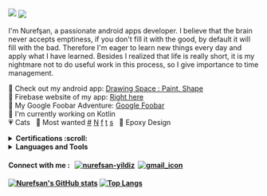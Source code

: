 ### <img src="https://user-images.githubusercontent.com/18148716/229649305-49a37fc9-75ed-4457-955c-c172c566edec.gif" width=6% >  <img align="center" src="https://user-images.githubusercontent.com/18148716/229884825-be21d2e6-e47d-49b6-a273-a21cbee15669.gif" width=5%> 

I'm Nurefşan, a passionate android apps developer. I believe that the brain never accepts emptiness, if you don't fill it with the good, by default it will fill with the bad. Therefore I'm eager to learn new things every day and apply what I have learned. Besides I realized that life is really short, it is my nightmare not to do useful work in this process, so I give importance to time management.

:diamond_shape_with_a_dot_inside: Check out my android app: [Drawing Space : Paint, Shape](https://play.google.com/store/apps/details?id=ny.runliyapps.drawandpaint&hl=en&gl=US) <br>
:diamond_shape_with_a_dot_inside: Firebase website of my app: [Right here](https://drawing-space.firebaseapp.com/index.html)
<br>
:diamond_shape_with_a_dot_inside: My Google Foobar Adventure: [Google Foobar](https://github.com/nurefsanyildiz/GoogleFoobar)
<br>
:diamond_shape_with_a_dot_inside: I'm currently working on Kotlin
<br>
:heartpulse: Cats &nbsp; :ghost: Most wanted [#](https://opensea.io/collection/catixel) [N](https://opensea.io/collection/heartfeltpatterns) [f](https://opensea.io/collection/matryoshkavalley) [t](https://opensea.io/collection/earthquake-effect) [s](https://opensea.io/collection/drawing-space) &nbsp; :test_tube: Epoxy Design

<details>
  <summary> <b> Certifications :scroll: </summary>
  
[Machine Learning with Python](https://www.udemy.com/certificate/UC-ee140be7-8cd1-49b9-baf7-eb0e6c3fbf8b/)<br>
[Data Science with Python](https://www.udemy.com/certificate/UC-63D5FTQI/)<br>
[Deep Learning with Python](https://www.udemy.com/certificate/UC-6a7f2fb5-c899-4b46-9e31-a653372ab201/)<br>
[SQL Fundamentals Course](https://www.sololearn.com/Certificate/CT-NKDJEZM0/pdf)<br>
[Python For Beginners](https://www.sololearn.com/certificates/CT-YUNIJTWX)<br>
[Intermediate Python](https://www.sololearn.com/certificates/CT-KHOF9OQ1)<br>
[Python Programming for Artificial Intelligence](https://user-images.githubusercontent.com/18148716/229863243-33616748-cb2a-41de-b6ce-5af5e87265d8.png)<br>
[The Complete Android 12 & Kotlin Development Masterclass](https://www.udemy.com/certificate/UC-705a0170-118f-49dd-8d6b-f989c3e0b334/?utm_source=sendgrid.com&utm_medium=email&utm_campaign=email)<br>
</details>

<details>
  <summary> <b> Languages and Tools </summary>
<br>
<p align="left"> 
<a href="https://developer.android.com" target="_blank" rel="noreferrer"> <img src="https://raw.githubusercontent.com/devicons/devicon/master/icons/android/android-original-wordmark.svg" alt="android" width=5%/> </a> 
<a href="https://kotlinlang.org" target="_blank" rel="noreferrer"> <img src="https://www.vectorlogo.zone/logos/kotlinlang/kotlinlang-icon.svg" alt="kotlin" width=5%/> </a> 
<a href="https://www.java.com" target="_blank" rel="noreferrer"> <img src="https://raw.githubusercontent.com/devicons/devicon/master/icons/java/java-original.svg" alt="java" width=5%/> </a>
<a href="https://www.python.org" target="_blank" rel="noreferrer"> <img src="https://raw.githubusercontent.com/devicons/devicon/master/icons/python/python-original.svg" alt="python" width=5%/> </a> 
<a href="https://www.sqlite.org/" target="_blank" rel="noreferrer"> <img src="https://www.vectorlogo.zone/logos/sqlite/sqlite-icon.svg" alt="sqlite" width=5%/> </a> 
<a href="https://firebase.google.com/" target="_blank" rel="noreferrer"> <img src="https://www.vectorlogo.zone/logos/firebase/firebase-icon.svg" alt="firebase" width=5%/> </a> 
<a href="https://git-scm.com/" target="_blank" rel="noreferrer"> <img src="https://www.vectorlogo.zone/logos/git-scm/git-scm-icon.svg" alt="git" width=5%/> </a> 
<a href="https://www.microsoft.com/en-us/sql-server" target="_blank" rel="noreferrer"> <img src="https://www.svgrepo.com/show/303229/microsoft-sql-server-logo.svg" alt="mssql" width=5%/> </a> 
<a href="https://www.mysql.com/" target="_blank" rel="noreferrer"> <img src="https://raw.githubusercontent.com/devicons/devicon/master/icons/mysql/mysql-original-wordmark.svg" alt="mysql" width=5%/> </a> 
<a href="https://www.cprogramming.com/" target="_blank" rel="noreferrer"> <img src="https://raw.githubusercontent.com/devicons/devicon/master/icons/c/c-original.svg" alt="c" width=5%/> </a> 
<a href="https://www.w3schools.com/cpp/" target="_blank" rel="noreferrer"> <img src="https://raw.githubusercontent.com/devicons/devicon/master/icons/cplusplus/cplusplus-original.svg" alt="cplusplus" width=5% /> </a> 
<a href="https://www.w3schools.com/cs/" target="_blank" rel="noreferrer"> <img src="https://raw.githubusercontent.com/devicons/devicon/master/icons/csharp/csharp-original.svg" alt="csharp" width=5%/> </a> 
<a href="https://dotnet.microsoft.com/" target="_blank" rel="noreferrer"> <img src="https://raw.githubusercontent.com/devicons/devicon/master/icons/dot-net/dot-net-original-wordmark.svg" alt="dotnet" width=5%/> </a> 
<a href="https://www.w3schools.com/css/" target="_blank" rel="noreferrer"> <img src="https://raw.githubusercontent.com/devicons/devicon/master/icons/css3/css3-original-wordmark.svg" alt="css3" width=5%/> </a> 
<a href="https://www.w3.org/html/" target="_blank" rel="noreferrer"> <img src="https://raw.githubusercontent.com/devicons/devicon/master/icons/html5/html5-original-wordmark.svg" alt="html5" width=5%/> </a>  
<a href="https://pandas.pydata.org/" target="_blank" rel="noreferrer"> <img src="https://raw.githubusercontent.com/devicons/devicon/2ae2a900d2f041da66e950e4d48052658d850630/icons/pandas/pandas-original.svg" alt="pandas" width=5%/> </a> 
<a href="https://www.tensorflow.org" target="_blank" rel="noreferrer"> <img src="https://www.vectorlogo.zone/logos/tensorflow/tensorflow-icon.svg" alt="tensorflow" width=5%/> </a> 
</p>
</details>

#### Connect with me :&nbsp;&nbsp; <a href="https://linkedin.com/in/nurefsan-yildiz" target="blank"><img src="https://raw.githubusercontent.com/rahuldkjain/github-profile-readme-generator/master/src/images/icons/Social/linked-in-alt.svg" alt="nurefsan-yildiz" width=25px /></a>&nbsp; [![gmail_icon](https://user-images.githubusercontent.com/18148716/229836562-8528759b-7f99-48da-a414-cfde9809e175.png)](mailto:nurefsanyldz@gmail.com)

[![Nurefşan's GitHub stats](https://github-readme-stats.vercel.app/api?username=nurefsanyildiz&show_icons=true&theme=vue&hide_border=true&hide=contribs,prs)](https://github.com/anuraghazra/github-readme-stats)
[![Top Langs](https://github-readme-stats.vercel.app/api/top-langs/?username=nurefsanyildiz&layout=compact&hide_border=true&theme=vue&show_icons=true)](https://github.com/anuraghazra/github-readme-stats) 

